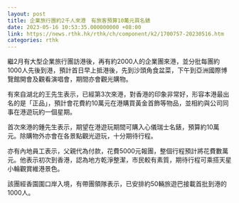 ```yaml
---
layout: post
title: 企業旅行團約2千人來港　有旅客預算10萬元買名錶
date: 2023-05-16 10:53:35.000000000 +08:00
link: https://news.rthk.hk/rthk/ch/component/k2/1700757-20230516.htm
categories: rthk
---
```


繼2月有大型企業旅行團訪港後，再有約2000人的企業團來港，並分批每團約1000人先後到港，預計首日早上抵港後，先到沙頭角食盆菜，下午到亞洲國際博覽館開會及觀看演唱會，期間亦會觀光購物。

有來自湖北的王先生表示，已經第3次來港，對香港的印象非常好，形容本港最出名的是「正品」，預計會花費約10萬元在港購買黃金首飾等物品，並相約與公司同事在港遊玩約一個星期。

首次來港的鍾先生表示，期望在港遊玩期間可購入心儀瑞士名錶，預算約10萬元。除購物外亦會在各景點觀光遊玩，十分期待行程。

亦有內地員工表示，父親代為付款，花費5000元報團，整個行程預計將花費數萬元。他表示初次到香港，認為地方乾淨整潔，市民較有素質，期待行程可乘搭天星小輪觀賞維港景色。

該團經香園圍口岸入境，有帶團領隊表示，已安排約50輛旅遊巴接載首批到港的1000人。
